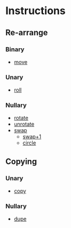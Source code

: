 # Instructions

## Re-arrange

### Binary

  * [move][]

### Unary

  * [roll][]

### Nullary

  * [rotate][]
  * [unrotate][]
  * [swap][]
    * [swap+1][]
    * [circle][]

## Copying

### Unary

  * [copy][]

### Nullary

  * [dupe][]


  [circle]: circle
  [copy]: copy
  [dupe]: dupe
  [move]: move
  [roll]: roll
  [rotate]: rotate
  [swap]: swap
  [swap+1]: swap+1
  [unrotate]: unrotate
